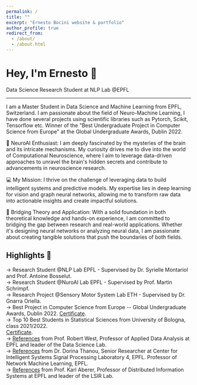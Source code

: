 ```yaml
---
permalink: /
title: ""
excerpt: "Ernesto Bocini website & portfolio"
author_profile: true
redirect_from: 
  - /about/
  - /about.html
---
```

# Hey, I'm Ernesto <span class="wave">👋</span> 
Data Science Research Student at NLP Lab @EPFL<br>

---
I am a Master Student in Data Science and Machine Learning from EPFL, Switzerland. I am passionate about the field of Neuro-Machine Learning, I have done several projects using scientific libraries such as Pytorch, Scikit, Tensorflow etc. Winner of the "Best Undergraduate Project in Computer Science from Europe" at the Global Undergraduate Awards, Dublin 2022.

🧠 NeuroAI Enthusiast: I am deeply fascinated by the mysteries of the brain and its intricate mechanisms. My curiosity drives me to dive into the world of Computational Neuroscience, where I aim to leverage data-driven approaches to unravel the brain's hidden secrets and contribute to advancements in neuroscience research.

💻 My Mission: I thrive on the challenge of leveraging data to build intelligent systems and predictive models. My expertise lies in deep learning for vision and graph neural networks, allowing me to transform raw data into actionable insights and create impactful solutions.

🚀 Bridging Theory and Application: With a solid foundation in both theoretical knowledge and hands-on experience, I am committed to bridging the gap between research and real-world applications. Whether it's designing neural networks or analyzing neural data, I am passionate about creating tangible solutions that push the boundaries of both fields.


## Highlights 🌟
→ Research Student @NLP Lab EPFL - Supervised by Dr. Syrielle Montariol and Prof. Antoine Bosselut.<br>
→ Research Student @NuroAI Lab EPFL - Supervised by Prof. Martin Schrimpf.<br>
→ Research Project @Sensory Motor System Lab ETH - Supervised by Dr. Gnarra Oriella.<br>
→ Best Project in Computer Science from Europe -- Global Undergraduate Awards, Dublin 2022. [Certificate](files/GlobalUndergradAwards2022.pdf).<br>
→ Top 10 Best Students in Statistical Sciences from University of Bologna, class 2021/2022.<br> [Certificate](files/Unibo-Merit-Award.pdf).<br>
→ [References](/files/reference_letter_Robert_West.pdf) from Prof. Robert West, Professor of Applied Data Analysis at EPFL and leader of the Data Science Lab. <br>
→ [References](/files/reference_letter_Dorina_Thanou.pdf) from Dr. Dorina Thanou, Senior Researcher at Center for Intelligent Systems Signal Processing Laboratory 4, EPFL. Professor of Network Machine Learning, EPFL. <br>
→ [References](/files/reference_letter_Karl_Aberer.pdf) from Prof. Karl Aberer, Professor of Distributed Information Systems at EPFL and leader of the LSIR Lab.
<br><br>
